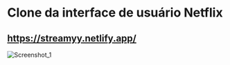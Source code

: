 # Clone da interface de usuário Netflix

## https://streamyy.netlify.app/

![Screenshot_1](https://user-images.githubusercontent.com/82866861/127564448-fdd04b30-a449-4669-a5c4-b4113bddd32c.png)
